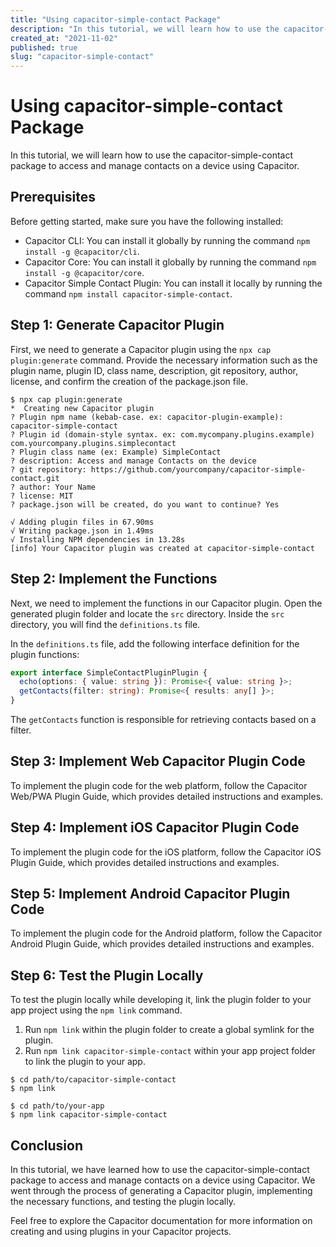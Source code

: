 ```yaml
---
title: "Using capacitor-simple-contact Package"
description: "In this tutorial, we will learn how to use the capacitor-simple-contact package to access and manage contacts on a device using Capacitor."
created_at: "2021-11-02"
published: true
slug: "capacitor-simple-contact"
---
```


# Using capacitor-simple-contact Package

In this tutorial, we will learn how to use the capacitor-simple-contact package to access and manage contacts on a device using Capacitor.

## Prerequisites

Before getting started, make sure you have the following installed:

- Capacitor CLI: You can install it globally by running the command `npm install -g @capacitor/cli`.
- Capacitor Core: You can install it globally by running the command `npm install -g @capacitor/core`.
- Capacitor Simple Contact Plugin: You can install it locally by running the command `npm install capacitor-simple-contact`.

## Step 1: Generate Capacitor Plugin

First, we need to generate a Capacitor plugin using the `npx cap plugin:generate` command. Provide the necessary information such as the plugin name, plugin ID, class name, description, git repository, author, license, and confirm the creation of the package.json file.

```shell
$ npx cap plugin:generate
*  Creating new Capacitor plugin
? Plugin npm name (kebab-case. ex: capacitor-plugin-example): capacitor-simple-contact
? Plugin id (domain-style syntax. ex: com.mycompany.plugins.example) com.yourcompany.plugins.simplecontact
? Plugin class name (ex: Example) SimpleContact
? description: Access and manage Contacts on the device
? git repository: https://github.com/yourcompany/capacitor-simple-contact.git
? author: Your Name
? license: MIT
? package.json will be created, do you want to continue? Yes

√ Adding plugin files in 67.90ms
√ Writing package.json in 1.49ms
√ Installing NPM dependencies in 13.28s
[info] Your Capacitor plugin was created at capacitor-simple-contact
```

## Step 2: Implement the Functions

Next, we need to implement the functions in our Capacitor plugin. Open the generated plugin folder and locate the `src` directory. Inside the `src` directory, you will find the `definitions.ts` file.

In the `definitions.ts` file, add the following interface definition for the plugin functions:

```typescript
export interface SimpleContactPluginPlugin {
  echo(options: { value: string }): Promise<{ value: string }>;
  getContacts(filter: string): Promise<{ results: any[] }>;
}
```

The `getContacts` function is responsible for retrieving contacts based on a filter.

## Step 3: Implement Web Capacitor Plugin Code

To implement the plugin code for the web platform, follow the Capacitor Web/PWA Plugin Guide, which provides detailed instructions and examples.

## Step 4: Implement iOS Capacitor Plugin Code

To implement the plugin code for the iOS platform, follow the Capacitor iOS Plugin Guide, which provides detailed instructions and examples.

## Step 5: Implement Android Capacitor Plugin Code

To implement the plugin code for the Android platform, follow the Capacitor Android Plugin Guide, which provides detailed instructions and examples.

## Step 6: Test the Plugin Locally

To test the plugin locally while developing it, link the plugin folder to your app project using the `npm link` command.

1. Run `npm link` within the plugin folder to create a global symlink for the plugin.
2. Run `npm link capacitor-simple-contact` within your app project folder to link the plugin to your app.

```shell
$ cd path/to/capacitor-simple-contact
$ npm link

$ cd path/to/your-app
$ npm link capacitor-simple-contact
```

## Conclusion

In this tutorial, we have learned how to use the capacitor-simple-contact package to access and manage contacts on a device using Capacitor. We went through the process of generating a Capacitor plugin, implementing the necessary functions, and testing the plugin locally.

Feel free to explore the Capacitor documentation for more information on creating and using plugins in your Capacitor projects.
